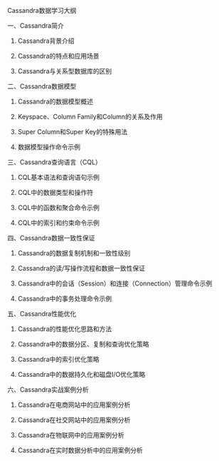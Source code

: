 Cassandra数据学习大纲

一、Cassandra简介

1. Cassandra背景介绍

1. Cassandra的特点和应用场景

1. Cassandra与关系型数据库的区别

二、Cassandra数据模型

1. Cassandra的数据模型概述

1. Keyspace、Column Family和Column的关系及作用

1. Super Column和Super Key的特殊用法

1. 数据模型操作命令示例

三、Cassandra查询语言（CQL）

1. CQL基本语法和查询语句示例

1. CQL中的数据类型和操作符

1. CQL中的函数和聚合命令示例

1. CQL中的索引和约束命令示例

四、Cassandra数据一致性保证

1. Cassandra的数据复制机制和一致性级别

1. Cassandra的读/写操作流程和数据一致性保证

1. Cassandra中的会话（Session）和连接（Connection）管理命令示例

1. Cassandra中的事务处理命令示例

五、Cassandra性能优化

1. Cassandra的性能优化思路和方法

1. Cassandra中的数据分区、复制和查询优化策略

1. Cassandra中的索引优化策略

1. Cassandra中的数据持久化和磁盘I/O优化策略

六、Cassandra实战案例分析

1. Cassandra在电商网站中的应用案例分析

1. Cassandra在社交网站中的应用案例分析

1. Cassandra在物联网中的应用案例分析

1. Cassandra在实时数据分析中的应用案例分析